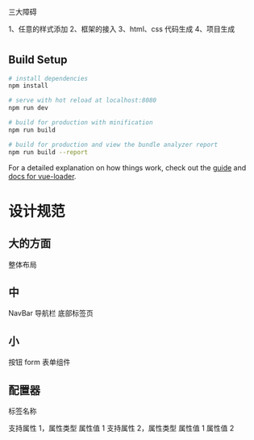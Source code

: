 三大障碍

1、任意的样式添加
2、框架的接入
3、html、css 代码生成
4、项目生成

#

>

## Build Setup

```bash
# install dependencies
npm install

# serve with hot reload at localhost:8080
npm run dev

# build for production with minification
npm run build

# build for production and view the bundle analyzer report
npm run build --report
```

For a detailed explanation on how things work, check out the [guide](http://vuejs-templates.github.io/webpack/) and [docs for vue-loader](http://vuejs.github.io/vue-loader).

# 设计规范

## 大的方面

整体布局

## 中

NavBar 导航栏
底部标签页

## 小

按钮
form 表单组件

## 配置器

标签名称

支持属性 1，属性类型
属性值 1
支持属性 2，属性类型
属性值 1
属性值 2

